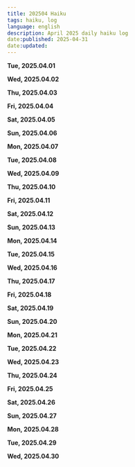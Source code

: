 ```yaml
---
title: 202504 Haiku  
tags: haiku, log  
language: english  
description: April 2025 daily haiku log  
date:published: 2025-04-31  
date:updated:  
---
```


**Tue, 2025.04.01**

**Wed, 2025.04.02**

**Thu, 2025.04.03**

**Fri, 2025.04.04**

**Sat, 2025.04.05**

**Sun, 2025.04.06**

**Mon, 2025.04.07**

**Tue, 2025.04.08**

**Wed, 2025.04.09**

**Thu, 2025.04.10**

**Fri, 2025.04.11**

**Sat, 2025.04.12**

**Sun, 2025.04.13**

**Mon, 2025.04.14**

**Tue, 2025.04.15**

**Wed, 2025.04.16**

**Thu, 2025.04.17**

**Fri, 2025.04.18**

**Sat, 2025.04.19**

**Sun, 2025.04.20**

**Mon, 2025.04.21**

**Tue, 2025.04.22**

**Wed, 2025.04.23**

**Thu, 2025.04.24**

**Fri, 2025.04.25**

**Sat, 2025.04.26**

**Sun, 2025.04.27**

**Mon, 2025.04.28**

**Tue, 2025.04.29**

**Wed, 2025.04.30**
